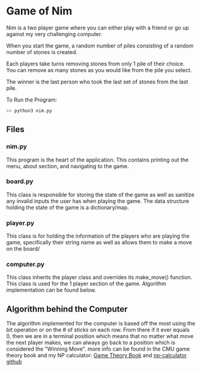 # Game of Nim
Nim is a two player game where you can either play with a friend or go up against my very challenging computer. 

When you start the game, a random number of piles consisting of a random number of stones is created.

Each players take turns removing stones from only 1 pile of their choice. You can remove as many stones as you would like from the pile you select.

The winner is the last person who took the last set of stones from the last pile.

To Run the Program:
``` sh
>> python3 nim.py
```

## Files
### nim.py
This program is the heart of the application. This contains printing out the menu, about section, and navigating to the game.
### board.py
This class is responsible for storing the state of the game as well as sanitize any invalid inputs the user has when playing the game. The data structure holding the state of the game is a dictionary/map.
### player.py
This class is for holding the information of the players who are playing the game, specifically their string name as well as allows them to make a move on the board/
### computer.py
This class inherits the player class and overrides its make_move() function. This class is used for the 1 player section of the game. Algorithm implementation can be found below.


## Algorithm behind the Computer
The algorithm implemented for the computer is based off the most using the bit operation or on the # of sticks on each row. From there if it ever equals 0, then we are in a terminal position which means that no matter what move the next player makes, we can always go back to a position which is considered the "Winning Move". more info can be found in the CMU game theory book and my NP calculator: [Game Theory Book](http://www.cs.cmu.edu/afs/cs/academic/class/15859-f01/www/notes/comb.pdf) and [np-calculator github](https://github.com/Raphib737/gamealgorithms/blob/master/np/npCalculator.py)





